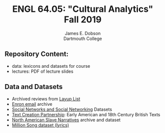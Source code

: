 <center><h1>ENGL 64.05: "Cultural Analytics" Fall 2019</h1></center>
<center>James E. Dobson<br>Dartmouth College</center>

<h2>Repository Content:</h2>

- data: lexicons and datasets for course
- lectures: PDF of lecture slides

<h2>Data and Datasets</h2>

- Archived reviews from [Layup List](https://github.com/layuplist/crawled-data/tree/master/reviews)
- [Enron email](https://www.cs.cmu.edu/~enron/) archive
- [Social Networks and Social Networking](http://socialcomputing.asu.edu/pages/datasets) Datasets
- [Text Creation Partnership](https://textcreationpartnership.org/): Early American and 18th Century British Texts
- [North American Slave Narratives](https://docsouth.unc.edu/neh/) archive and dataset
- [Million Song dataset (lyrics)](http://millionsongdataset.com/pages/getting-dataset/)
